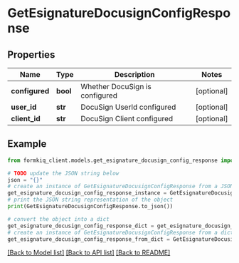 # GetEsignatureDocusignConfigResponse


## Properties

Name | Type | Description | Notes
------------ | ------------- | ------------- | -------------
**configured** | **bool** | Whether DocuSign is configured | [optional] 
**user_id** | **str** | DocuSign UserId configured | [optional] 
**client_id** | **str** | DocuSign Client configured | [optional] 

## Example

```python
from formkiq_client.models.get_esignature_docusign_config_response import GetEsignatureDocusignConfigResponse

# TODO update the JSON string below
json = "{}"
# create an instance of GetEsignatureDocusignConfigResponse from a JSON string
get_esignature_docusign_config_response_instance = GetEsignatureDocusignConfigResponse.from_json(json)
# print the JSON string representation of the object
print(GetEsignatureDocusignConfigResponse.to_json())

# convert the object into a dict
get_esignature_docusign_config_response_dict = get_esignature_docusign_config_response_instance.to_dict()
# create an instance of GetEsignatureDocusignConfigResponse from a dict
get_esignature_docusign_config_response_from_dict = GetEsignatureDocusignConfigResponse.from_dict(get_esignature_docusign_config_response_dict)
```
[[Back to Model list]](../README.md#documentation-for-models) [[Back to API list]](../README.md#documentation-for-api-endpoints) [[Back to README]](../README.md)


